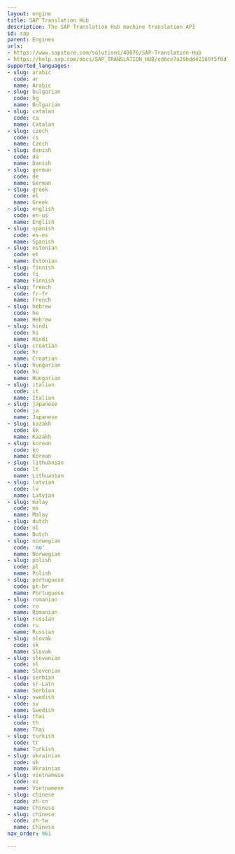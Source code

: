 ```yaml
---
layout: engine
title: SAP Translation Hub
description: The SAP Translation Hub machine translation API
id: sap
parent: Engines
urls:
- https://www.sapstore.com/solutions/40076/SAP-Translation-Hub
- https://help.sap.com/docs/SAP_TRANSLATION_HUB/ed6ce7a29bdd42169f5f0d7868bce6eb/1b15cf69580449c0bd8525696c97b90d.html?locale=en-US
supported_languages:
- slug: arabic
  code: ar
  name: Arabic
- slug: bulgarian
  code: bg
  name: Bulgarian
- slug: catalan
  code: ca
  name: Catalan
- slug: czech
  code: cs
  name: Czech
- slug: danish
  code: da
  name: Danish
- slug: german
  code: de
  name: German
- slug: greek
  code: el
  name: Greek
- slug: english
  code: en-us
  name: English
- slug: spanish
  code: es-es
  name: Spanish
- slug: estonian
  code: et
  name: Estonian
- slug: finnish
  code: fi
  name: Finnish
- slug: french
  code: fr-fr
  name: French
- slug: hebrew
  code: he
  name: Hebrew
- slug: hindi
  code: hi
  name: Hindi
- slug: croatian
  code: hr
  name: Croatian
- slug: hungarian
  code: hu
  name: Hungarian
- slug: italian
  code: it
  name: Italian
- slug: japanese
  code: ja
  name: Japanese
- slug: kazakh
  code: kk
  name: Kazakh
- slug: korean
  code: ko
  name: Korean
- slug: lithuanian
  code: lt
  name: Lithuanian
- slug: latvian
  code: lv
  name: Latvian
- slug: malay
  code: ms
  name: Malay
- slug: dutch
  code: nl
  name: Dutch
- slug: norwegian
  code: 'no'
  name: Norwegian
- slug: polish
  code: pl
  name: Polish
- slug: portuguese
  code: pt-br
  name: Portuguese
- slug: romanian
  code: ro
  name: Romanian
- slug: russian
  code: ru
  name: Russian
- slug: slovak
  code: sk
  name: Slovak
- slug: slovenian
  code: sl
  name: Slovenian
- slug: serbian
  code: sr-Latn
  name: Serbian
- slug: swedish
  code: sv
  name: Swedish
- slug: thai
  code: th
  name: Thai
- slug: turkish
  code: tr
  name: Turkish
- slug: ukrainian
  code: uk
  name: Ukrainian
- slug: vietnamese
  code: vi
  name: Vietnamese
- slug: chinese
  code: zh-cn
  name: Chinese
- slug: chinese
  code: zh-tw
  name: Chinese
nav_order: 961

---
```



